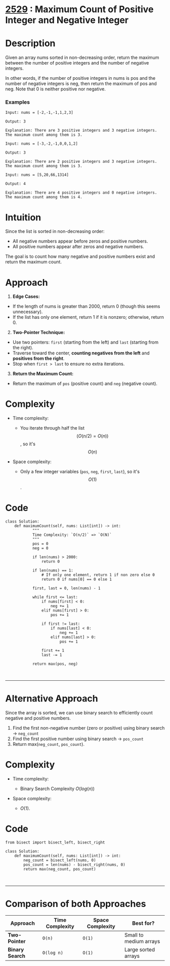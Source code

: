 <h1 ><a href = "https://leetcode.com/problems/maximum-count-of-positive-integer-and-negative-integer/description/">2529</a> : Maximum Count of Positive Integer and Negative Integer
    </h1>

# Description

Given an array nums sorted in non-decreasing order, return the maximum between the number of positive integers and the number of negative integers.

In other words, if the number of positive integers in nums is pos and the number of negative integers is neg, then return the maximum of pos and neg.
Note that 0 is neither positive nor negative.

### Examples

```
Input: nums = [-2,-1,-1,1,2,3]

Output: 3

Explanation: There are 3 positive integers and 3 negative integers. The maximum count among them is 3.
```

```
Input: nums = [-3,-2,-1,0,0,1,2]

Output: 3

Explanation: There are 2 positive integers and 3 negative integers. The maximum count among them is 3.
```

```
Input: nums = [5,20,66,1314]

Output: 4

Explanation: There are 4 positive integers and 0 negative integers. The maximum count among them is 4.
```

# Intuition

Since the list is sorted in non-decreasing order:

-   All negative numbers appear before zeros and positive numbers.
-   All positive numbers appear after zeros and negative numbers.

The goal is to count how many negative and positive numbers exist and return the maximum count.

# Approach

1. **Edge Cases:**

-   If the length of nums is greater than 2000, return 0 (though this seems unnecessary).
-   If the list has only one element, return 1 if it is nonzero; otherwise, return 0.

2. **Two-Pointer Technique:**

-   Use two pointers: `first` (starting from the left) and `last` (starting from the right).
-   Traverse toward the center, **counting negatives from the left** and **positives from the right**.
-   Stop when `first > last` to ensure no extra iterations.

3. **Return the Maximum Count:**

-   Return the maximum of `pos` (positive count) and `neg` (negative count).

# Complexity

-   Time complexity:

    -   You iterate through half the list $$(O(n/2) = O(n))$$, so it's $$O(n)$$

-   Space complexity:
    -   Only a few integer variables (`pos`, `neg`, `first`, `last`), so it's $$O(1)$$.

# Code

```python3 []
class Solution:
    def maximumCount(self, nums: List[int]) -> int:
            """
            Time Complexity: `O(n/2)` => `O(N)`
            """
            pos = 0
            neg = 0

            if len(nums) > 2000:
                return 0

            if len(nums) == 1:
                # If only one element, return 1 if non zero else 0
                return 0 if nums[0] == 0 else 1

            first, last = 0, len(nums) - 1

            while first <= last:
                if nums[first] < 0:
                    neg += 1
                elif nums[first] > 0:
                    pos += 1

                if first != last:
                    if nums[last] < 0:
                        neg += 1
                    elif nums[last] > 0:
                        pos += 1

                first += 1
                last -= 1

            return max(pos, neg)
```

<br>
<hr>

# Alternative Approach

Since the array is sorted, we can use binary search to efficiently count negative and positive numbers.

1. Find the first non-negative number (zero or positive) using binary search → `neg_count`
2. Find the first positive number using binary search → `pos_count`
3. Return max(`neg_count`, `pos_count`).

# Complexity

-   Time complexity:

    -   Binary Search Complexity $O(log(n))$

-   Space complexity:
    -   $O(1)$.

# Code

```python3 []
from bisect import bisect_left, bisect_right

class Solution:
    def maximumCount(self, nums: List[int]) -> int:
        neg_count = bisect_left(nums, 0)
        pos_count = len(nums) - bisect_right(nums, 0)
        return max(neg_count, pos_count)
```

<br>
<hr>

# Comparison of both Approaches

| Approach          | Time Complexity | Space Complexity | Best for?              |
| ----------------- | --------------- | ---------------- | ---------------------- |
| **Two-Pointer**   | `O(n)`          | `O(1)`           | Small to medium arrays |
| **Binary Search** | `O(log n)`      | `O(1)`           | Large sorted arrays    |
